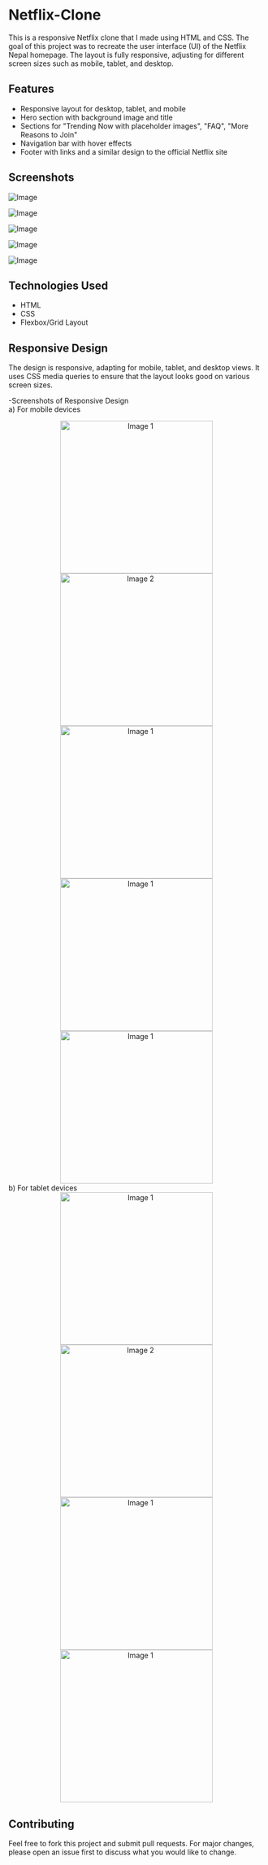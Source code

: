 # Netflix-Clone
This is a responsive Netflix clone that I made using HTML and CSS. The goal of this project was to recreate the user interface (UI) of the Netflix Nepal homepage. The layout is fully responsive, adjusting for different screen sizes such as mobile, tablet, and desktop.

## Features
- Responsive layout for desktop, tablet, and mobile
- Hero section with background image and title
- Sections for "Trending Now with placeholder images", "FAQ", "More Reasons to Join"
- Navigation bar with hover effects
- Footer with links and a similar design to the official Netflix site

## Screenshots
![Image](https://github.com/user-attachments/assets/fc446be7-9942-4325-b2dc-49c41adcbb87)

![Image](https://github.com/user-attachments/assets/a3e34178-6d42-4870-bf59-4be9b36dea1e)

![Image](https://github.com/user-attachments/assets/4abcc524-7ca2-43f7-a042-327caf278a5e)

![Image](https://github.com/user-attachments/assets/e472d5f5-9a3f-4cfd-a92f-6d81797e9b9e)

![Image](https://github.com/user-attachments/assets/40928418-4fe5-490b-af26-62f6b369597d)

## Technologies Used
- HTML
- CSS
- Flexbox/Grid Layout

## Responsive Design
The design is responsive, adapting for mobile, tablet, and desktop views. It uses CSS media queries to ensure that the layout looks good on various screen sizes.  

-Screenshots of Responsive Design   
a) For mobile devices <br>
<div align="center">
  <img src="https://github.com/user-attachments/assets/7a2b9981-3c4a-4278-8c21-f86a9d603eda" alt="Image 1" width="300">
  <br>
  <img src="https://github.com/user-attachments/assets/3ed342be-d6d1-45bc-b95b-cb7b27af8eed" alt="Image 2" width="300">
  <br>
  <img src="https://github.com/user-attachments/assets/4da16ee5-e318-4f47-910b-0c1e85c5ba50" alt="Image 1" width="300">
  <br>
  <img src="https://github.com/user-attachments/assets/737632fa-4705-44a0-b082-b2fb7cf0adaf" alt="Image 1" width="300">
  <br>
  <img src="https://github.com/user-attachments/assets/afb7cbcb-d869-47ad-b27d-efabca124469" alt="Image 1" width="300">
  
</div>
b) For tablet devices <br>
<div align="center">
  <img src="https://github.com/user-attachments/assets/84c99567-e89d-46e3-a7ac-dd70df4aa2f0" alt="Image 1" width="300">
  <br>
  <img src="https://github.com/user-attachments/assets/0e725ad6-403a-48ac-acc6-26f136626ed1" alt="Image 2" width="300">
  <br>
  <img src="https://github.com/user-attachments/assets/e1cb707f-88a5-47a6-8437-82de7b7825ad" alt="Image 1" width="300">
  <br>
  <img src="https://github.com/user-attachments/assets/efa41898-1b18-4360-9e37-be42e1b4ba6e" alt="Image 1" width="300">
  
</div>






## Contributing
Feel free to fork this project and submit pull requests. For major changes, please open an issue first to discuss what you would like to change.



